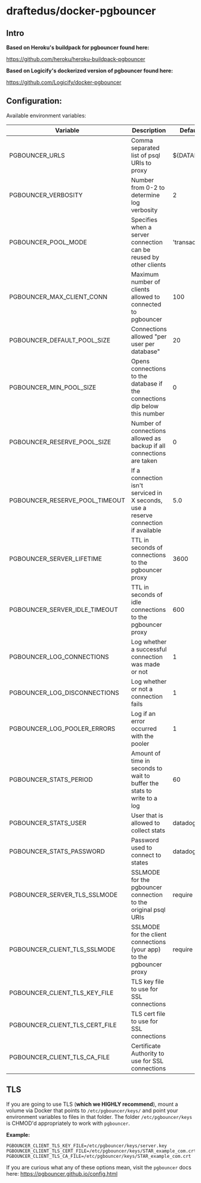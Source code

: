 draftedus/docker-pgbouncer
==================

## Intro

**Based on Heroku's buildpack for pgbouncer found here:**

https://github.com/heroku/heroku-buildpack-pgbouncer

**Based on Logicify's dockerized version of pgbouncer found here:**

https://github.com/Logicify/docker-pgbouncer

## Configuration:

Available environment variables:

| Variable        | Description                   | Default Value                 |
| --------------- | ----------------------------- | ----------------------------- |
| PGBOUNCER_URLS  | Comma separated list of psql URIs to proxy | ${DATABASE_URL} |
| PGBOUNCER_VERBOSITY | Number from 0-2 to determine log verbosity | 2 |
| PGBOUNCER_POOL_MODE | Specifies when a server connection can be reused by other clients | 'transaction' |
| PGBOUNCER_MAX_CLIENT_CONN | Maximum number of clients allowed to connected to pgbouncer | 100 |
| PGBOUNCER_DEFAULT_POOL_SIZE | Connections allowed "per user per database" | 20 |
| PGBOUNCER_MIN_POOL_SIZE | Opens connections to the database if the connections dip below this number | 0 |
| PGBOUNCER_RESERVE_POOL_SIZE | Number of connections allowed as backup if all connections are taken | 0 |
| PGBOUNCER_RESERVE_POOL_TIMEOUT | If a connection isn't serviced in X seconds, use a reserve connection if available | 5.0 |
| PGBOUNCER_SERVER_LIFETIME | TTL in seconds of connections to the pgbouncer proxy | 3600 |
| PGBOUNCER_SERVER_IDLE_TIMEOUT | TTL in seconds of idle connections to the pgbouncer proxy | 600 |
| PGBOUNCER_LOG_CONNECTIONS | Log whether a successful connection was made or not | 1 |
| PGBOUNCER_LOG_DISCONNECTIONS | Log whether or not a connection fails | 1 |
| PGBOUNCER_LOG_POOLER_ERRORS | Log if an error occurred with the pooler | 1 |
| PGBOUNCER_STATS_PERIOD | Amount of time in seconds to wait to buffer the stats to write to a log | 60 |
| PGBOUNCER_STATS_USER | User that is allowed to collect stats | datadog |
| PGBOUNCER_STATS_PASSWORD | Password used to connect to states | datadog |
| PGBOUNCER_SERVER_TLS_SSLMODE | SSLMODE for the pgbouncer connection to the original psql URIs | require |
| PGBOUNCER_CLIENT_TLS_SSLMODE | SSLMODE for the client connections (your app) to the pgbouncer proxy | require |
| PGBOUNCER_CLIENT_TLS_KEY_FILE | TLS key file to use for SSL connections | |
| PGBOUNCER_CLIENT_TLS_CERT_FILE | TLS cert file to use for SSL connections | |
| PGBOUNCER_CLIENT_TLS_CA_FILE | Certificate Authority to use for SSL connections | |

## TLS

If you are going to use TLS (**which we HIGHLY recommend**), mount a volume via Docker that points to `/etc/pgbouncer/keys/` and point your environment
variables to files in that folder. The folder `/etc/pgbouncer/keys` is CHMOD'd appropriately to work with `pgbouncer`.

**Example:**

```
PGBOUNCER_CLIENT_TLS_KEY_FILE=/etc/pgbouncer/keys/server.key
PGBOUNCER_CLIENT_TLS_CERT_FILE=/etc/pgbouncer/keys/STAR_example_com.crt
PGBOUNCER_CLIENT_TLS_CA_FILE=/etc/pgbouncer/keys/STAR_example_com.crt
```

If you are curious what any of these options mean, visit the `pgbouncer` docs here:
https://pgbouncer.github.io/config.html